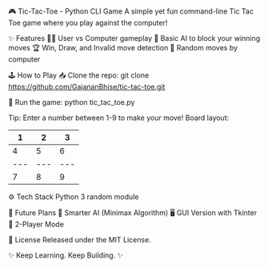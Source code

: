 🎮 Tic-Tac-Toe - Python CLI Game
A simple yet fun command-line Tic Tac Toe game where you play against the computer!

✨ Features
🧑‍💻 User vs Computer gameplay
🧠 Basic AI to block your winning moves
🏆 Win, Draw, and Invalid move detection
🎲 Random moves by computer

🕹️ How to Play
📥 Clone the repo:
git clone https://github.com/GajananBhise/tic-tac-toe.git

🚀 Run the game:
python tic_tac_toe.py

Tip: Enter a number between 1-9 to make your move!
Board layout:

 1 | 2 | 3
---|---|---
 4 | 5 | 6
---|---|---
 7 | 8 | 9
 
⚙️ Tech Stack
Python 3
random module

🚀 Future Plans
🤖 Smarter AI (Minimax Algorithm)
🖥️ GUI Version with Tkinter
👫 2-Player Mode

📄 License
Released under the MIT License.

✨ Keep Learning. Keep Building. ✨

